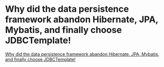 # Why did the data persistence framework abandon Hibernate, JPA, Mybatis, and finally choose JDBCTemplate!
[Why did the data persistence framework abandon Hibernate, JPA, Mybatis, and finally choose JDBCTemplate!](https://aiwithcloud.com/2022/09/19/why_did_the_data_persistence_framework_abandon_hibernate_jpa_mybatis_and_finally_choose_jdbctemplate/)
